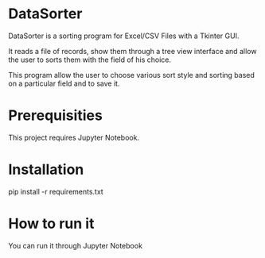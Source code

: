 # DataSorter

DataSorter is a sorting program for Excel/CSV Files with a Tkinter GUI.

It reads a file of records, show them through a tree view interface and allow the user to sorts them with the field of his choice.

This program allow the user to choose various sort style and sorting based on a particular field and to save it.

# Prerequisities

This project requires Jupyter Notebook.
# Installation

pip install -r requirements.txt

# How to run it

You can run it through Jupyter Notebook




